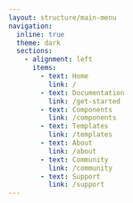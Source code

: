 ```yaml
---
layout: structure/main-menu
navigation:
  inline: true
  theme: dark
  sections:
    - alignment: left
      items:
        - text: Home
          link: /
        - text: Documentation
          link: /get-started
        - text: Components
          link: /components
        - text: Templates
          link: /templates
        - text: About
          link: /about
        - text: Community
          link: /community
        - text: Support
          link: /support
---
```

